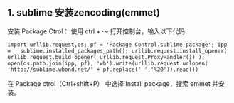 ## 1. sublime 安装zencoding(emmet)
安装 Package Ctrol： 使用 ctrl + ～ 打开控制台，输入以下代码
```
import urllib.request,os; pf = 'Package Control.sublime-package'; ipp =   sublime.installed_packages_path(); urllib.request.install_opener( urllib.request.build_opener( urllib.request.ProxyHandler()) ); open(os.path.join(ipp, pf), 'wb').write(urllib.request.urlopen( 'http://sublime.wbond.net/' + pf.replace(' ','%20')).read())
```
在 Package ctrol（Ctrl+shift+P） 中选择 Install package，搜索 emmet 并安装。
